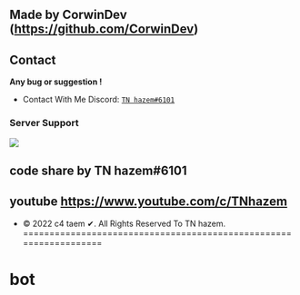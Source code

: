 
## Made by CorwinDev (https://github.com/CorwinDev)
## Contact
**Any bug or suggestion !**
 - Contact With Me Discord: [`TN hazem#6101`](https://discord.gg/3AXgAvGw5Q)
### Server Support

<a href="https://discord.gg/3AXgAvGw5Q"><img src="https://media.discordapp.net/attachments/917866900002852894/1022053756122169354/unknown.png"></a>


## code share by TN hazem#6101 
## youtube https://www.youtube.com/c/TNhazem
* © 2022 c4 taem ✔. All Rights Reserved To  TN hazem.
==================================================================
# bot
